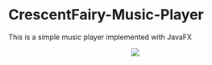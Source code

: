 # CrescentFairy-Music-Player
This is a simple music player implemented with JavaFX

<div align="center">
<img src="https://img-blog.csdnimg.cn/2019122312231550.png?x-oss-process=image/watermark,type_ZmFuZ3poZW5naGVpdGk,shadow_10,text_aHR0cHM6Ly9ibG9nLmNzZG4ubmV0L0x5bl9C,size_16,color_FFFFFF,t_70">
  </div>
